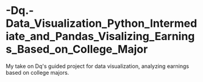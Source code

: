 # -Dq.-Data_Visualization_Python_Intermediate_and_Pandas_Visalizing_Earnings_Based_on_College_Major
My take on Dq's guided project for data visualization, analyzing earnings based on college majors.
